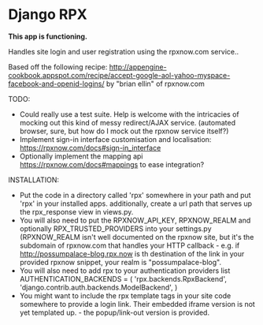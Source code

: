 Django RPX
============
**This app is functioning.**

Handles site login and user registration using the rpxnow.com service..

Based off the following recipe: http://appengine-cookbook.appspot.com/recipe/accept-google-aol-yahoo-myspace-facebook-and-openid-logins/
by "brian ellin" of rpxnow.com

TODO: 
  * Could really use a test suite. Help is welcome with the intricacies of mocking out this kind of messy redirect/AJAX service. (automated browser, sure, but how do I mock out the rpxnow service itself?)
  * Implement sign-in interface customisation and localisation: https://rpxnow.com/docs#sign-in_interface
  * Optionally implement the mapping api https://rpxnow.com/docs#mappings to ease integration?
  
INSTALLATION:
  * Put the code in a directory called 'rpx' somewhere in your path and put 'rpx' in your installed apps. additionally, create a url path that serves up the rpx_response view in views.py.
  * You will also need to put the RPXNOW_API_KEY, RPXNOW_REALM and optionally RPX_TRUSTED_PROVIDERS into your settings.py (RPXNOW_REALM isn't well documented on the rpxnow site, but it's the subdomain of rpxnow.com that handles your HTTP callback - e.g. if http://possumpalace-blog.rpx.now is th destination of the link in your provided rpxnow snippet, your realm is "possumpalace-blog".
  * You will also need to add rpx to your authentication providers list
  AUTHENTICATION_BACKENDS = (
    'rpx.backends.RpxBackend',
    'django.contrib.auth.backends.ModelBackend',
  )
  * You might want to include the rpx template tags in your site code somewhere to provide a login link. Their embedded iframe version is not yet templated up. - the popup/link-out version is provided.
  
